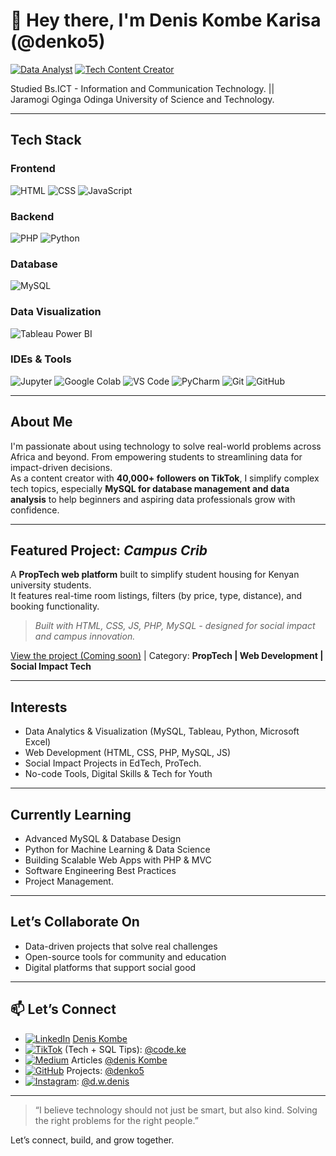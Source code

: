 # 👋 Hey there, I'm Denis Kombe Karisa (@denko5)

[![Data Analyst](https://img.shields.io/badge/Data%20Analyst-228BE6?style=for-the-badge&logo=data&logoColor=white)]()
[![Tech Content Creator](https://img.shields.io/badge/Tech%20Content%20Creator-000000?style=for-the-badge&logo=tiktok&logoColor=white)]()

 
Studied Bs.ICT - Information and Communication Technology. ||  
Jaramogi Oginga Odinga University of Science and Technology. 

---

## Tech Stack

### Frontend

![HTML](https://img.shields.io/badge/HTML5-E34F26?style=for-the-badge&logo=html5&logoColor=white)
![CSS](https://img.shields.io/badge/CSS3-1572B6?style=for-the-badge&logo=css3&logoColor=white)
![JavaScript](https://img.shields.io/badge/JavaScript-F7DF1E?style=for-the-badge&logo=javascript&logoColor=black)

### Backend

![PHP](https://img.shields.io/badge/PHP-777BB4?style=for-the-badge&logo=php&logoColor=white)
![Python](https://img.shields.io/badge/Python-3776AB?style=for-the-badge&logo=python&logoColor=white)

### Database

![MySQL](https://img.shields.io/badge/MySQL-005C84?style=for-the-badge&logo=mysql&logoColor=white)

### Data Visualization

![Tableau](https://img.shields.io/badge/Tableau-E97627?style=for-the-badge&logo=tableau&logoColor=white)
Power BI

### IDEs & Tools

![Jupyter](https://img.shields.io/badge/Jupyter-F37626?style=for-the-badge&logo=jupyter&logoColor=white)
![Google Colab](https://img.shields.io/badge/Google%20Colab-F9AB00?style=for-the-badge&logo=googlecolab&logoColor=white)
![VS Code](https://img.shields.io/badge/VS%20Code-007ACC?style=for-the-badge&logo=visual-studio-code&logoColor=white)
![PyCharm](https://img.shields.io/badge/PyCharm-000000?style=for-the-badge&logo=pycharm&logoColor=white)
![Git](https://img.shields.io/badge/Git-F05032?style=for-the-badge&logo=git&logoColor=white)
![GitHub](https://img.shields.io/badge/GitHub-181717?style=for-the-badge&logo=github&logoColor=white)

---


## About Me  
I'm passionate about using technology to solve real-world problems across Africa and beyond. From empowering students to streamlining data for impact-driven decisions.  
As a content creator with **40,000+ followers on TikTok**, I simplify complex tech topics, especially **MySQL for database management and data analysis** to help beginners and aspiring data professionals grow with confidence.

---

## Featured Project: *Campus Crib*  
 A **PropTech web platform** built to simplify student housing for Kenyan university students.  
It features real-time room listings, filters (by price, type, distance), and booking functionality.

> *Built with HTML, CSS, JS, PHP, MySQL - designed for social impact and campus innovation.*

[View the project (Coming soon)](#) | Category: **PropTech | Web Development | Social Impact Tech**


---

## Interests  
- Data Analytics & Visualization (MySQL, Tableau, Python, Microsoft Excel) 
- Web Development (HTML, CSS, PHP, MySQL, JS)  
- Social Impact Projects in EdTech, ProTech.  
- No-code Tools, Digital Skills & Tech for Youth  

---


## Currently Learning  
- Advanced MySQL & Database Design   
- Python for Machine Learning & Data Science  
- Building Scalable Web Apps with PHP & MVC  
- Software Engineering Best Practices
- Project Management.

---

## Let’s Collaborate On  
- Data-driven projects that solve real challenges  
- Open-source tools for community and education  
- Digital platforms that support social good  

---

## 📫 Let’s Connect  
- [![LinkedIn](https://img.shields.io/badge/LinkedIn-0077B5?style=for-the-badge&logo=linkedin&logoColor=white)](https://www.linkedin.com/in/deniskombe/) [Denis Kombe](https://www.linkedin.com/in/deniskombe/)  
- [![TikTok](https://img.shields.io/badge/TikTok-000000?style=for-the-badge&logo=tiktok&logoColor=white)](https://www.tiktok.com/@code.ke) (Tech + SQL Tips): [@code.ke](https://www.tiktok.com/@code.ke)  
- [![Medium](https://img.shields.io/badge/Medium-000000?style=for-the-badge&logo=medium&logoColor=white)](https://medium.com/@deniskombe5)
 Articles [@denis Kombe](https://medium.com/@deniskombe5)  
- [![GitHub](https://img.shields.io/badge/GitHub-181717?style=for-the-badge&logo=github&logoColor=white)](https://github.com/denko5) Projects: [@denko5](https://github.com/denko5)
- [![Instagram](https://img.shields.io/badge/Instagram-E4405F?style=for-the-badge&logo=instagram&logoColor=white)](https://www.instagram.com/d.w.denis): [@d.w.denis](https://www.instagram.com/d.w.denis) 

---

> “I believe technology should not just be smart, but also kind. Solving the right problems for the right people.”

Let’s connect, build, and grow together.

